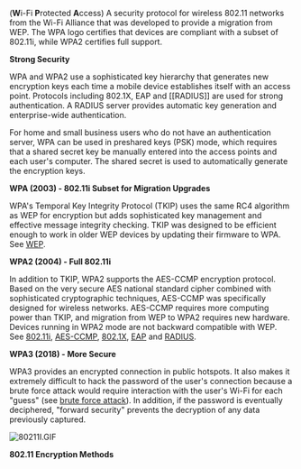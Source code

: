 (**W**i-Fi **P**rotected **A**ccess) A security protocol for wireless 802.11 networks from the Wi-Fi Alliance that was developed to provide a migration from WEP. The WPA logo certifies that devices are compliant with a subset of 802.11i, while WPA2 certifies full support.

**Strong Security**

WPA and WPA2 use a sophisticated key hierarchy that generates new encryption keys each time a mobile device establishes itself with an access point. Protocols including 802.1X, EAP and [[RADIUS]] are used for strong authentication. A RADIUS server provides automatic key generation and enterprise-wide authentication.

For home and small business users who do not have an authentication server, WPA can be used in preshared keys (PSK) mode, which requires that a shared secret key be manually entered into the access points and each user's computer. The shared secret is used to automatically generate the encryption keys.

**WPA (2003) - 802.11i Subset for Migration Upgrades**

WPA's Temporal Key Integrity Protocol (TKIP) uses the same RC4 algorithm as WEP for encryption but adds sophisticated key management and effective message integrity checking. TKIP was designed to be efficient enough to work in older WEP devices by updating their firmware to WPA. See [WEP](https://www.pcmag.com/encyclopedia/term/wep).

**WPA2 (2004) - Full 802.11i**

In addition to TKIP, WPA2 supports the AES-CCMP encryption protocol. Based on the very secure AES national standard cipher combined with sophisticated cryptographic techniques, AES-CCMP was specifically designed for wireless networks. AES-CCMP requires more computing power than TKIP, and migration from WEP to WPA2 requires new hardware. Devices running in WPA2 mode are not backward compatible with WEP. See [802.11i](https://www.pcmag.com/encyclopedia/term/80211i), [AES-CCMP](https://www.pcmag.com/encyclopedia/term/aes-ccmp), [802.1X](https://www.pcmag.com/encyclopedia/term/8021x), [EAP](https://www.pcmag.com/encyclopedia/term/eap) and [RADIUS](https://www.pcmag.com/encyclopedia/term/radius).

**WPA3 (2018) - More Secure**

WPA3 provides an encrypted connection in public hotspots. It also makes it extremely difficult to hack the password of the user's connection because a brute force attack would require interaction with the user's Wi-Fi for each "guess" (see [brute force attack](https://www.pcmag.com/encyclopedia/term/brute-force-attack)). In addition, if the password is eventually deciphered, "forward security" prevents the decryption of any data previously captured.

![80211I.GIF](https://i.pcmag.com/imagery/encyclopedia-terms/wpa-80211i.fit_lim.size_640x.gif)

**802.11 Encryption Methods**